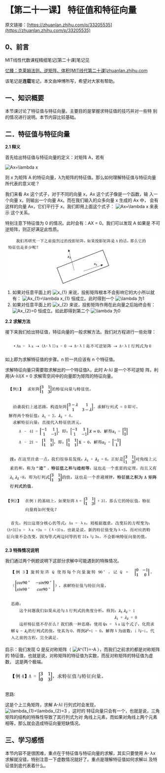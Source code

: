 # 【第二十一课】 特征值和特征向量

原文链接：[https://zhuanlan.zhihu.com/p/33205535](https://zhuanlan.zhihu.com/p/33205535)

## **0、前言**

MIT线性代数课程精细笔记\[第二十课\]笔记见

[忆臻：克莱姆法则、逆矩阵、体积\[MIT线代第二十课\]​zhuanlan.zhihu.com](https://zhuanlan.zhihu.com/p/32035771)

该笔记是**连载**笔记，本文由坤博所写，希望对大家有帮助。

## **一、知识概要**

本节课讨论了特征值与特征向量。主要目的是掌握求特征值的技巧并对一些特 别的情况进行说明。本节内容比较基础。

## **二．特征值与特征向量**

**2.1 释义**

首先给出特征值与特征向量的定义：对矩阵 A，若有

![](https://www.zhihu.com/equation?tex=Ax%3D\lambda+x "Ax=\lambda x")

则 x 为矩阵 A 的特征向量，λ为矩阵的特征值。那么如何理解特征值与特征向量 所代表的意义呢？

我们来看 Ax 这个式子，对于不同的向量 x，Ax 这个式子像是一个函数，输 入一个向量 x，则输出一个向量 Ax。而在我们输入的众多向量 x 生成的 Ax 中， 会有这样的向量 Ax，它们平行于 x，我们即用上面这个式子： ![](https://www.zhihu.com/equation?tex=Ax%3D\lambda+x "Ax=\lambda x") 来表示 这个关系。

特别注意下特征值为 0 的情况。此时会有：AX = 0。我们可以发现 A 如果是 不可逆矩阵，则正好满足此性质。

![](v2-a9ddb04cc7690966e50d6ee03039ac6f_hd.jpg)

1. 如果对任意平面上的 
   ![](https://www.zhihu.com/equation?tex=x_{1} "x\_{1}")
    来说，投影矩阵根本不会影响它的大小所以就有： 
   ![](https://www.zhihu.com/equation?tex=Ax_{1}%3D\lambda+x_{1} "Ax\_{1}=\lambda x\_{1}")
    恒成立。此时得到一个 
   ![](https://www.zhihu.com/equation?tex=\lambda "\lambda")
    为1
2. 如果对任意平面上的 
   ![](https://www.zhihu.com/equation?tex=x_{2} "x\_{2}")
    来说，投影矩阵作用在此向量之后始终会有： 
   ![](https://www.zhihu.com/equation?tex=Ax_{2}%3D0 "Ax\_{2}=0")
    恒成立。如此即得到第二个 
   ![](https://www.zhihu.com/equation?tex=\lambda "\lambda")
    为0

**2.2 求解方法**

接下来我们给出特征值，特征向量的一般求解方法。我们对方程进行一些处理：

![](v2-5e2da3c61d7c661f0c857309421a637a_hd.jpg)

如上即为求解特征值的步骤。n 阶一共应该有 n 个特征值。

求解特征向量只需要取求解出的一个特征值λ，此时 A-λI 是一个不可逆矩 阵，利用\(A-λI\)X = 0 求解零空间中的向量即为矩阵的特征向量。

![](v2-a377d037f3d189b09e4cc5b85affdde4_hd.jpg)

![](v2-feb807bf66306352f8b1e8e87d045220_hd.jpg)

![](v2-e640b85a4e502ef81675bc422522a2e8_hd.jpg)

**2.3 特殊情况说明**

我们通过两个例题说明下这部分求解中可能遇到的特殊情况。

![](v2-b4bcbcbe7d7da14fa8ded439e24a183d_hd.jpg)

启示：我们发现 Q 是反对称矩阵（ ![](https://www.zhihu.com/equation?tex=A^{T}%3D-A "A^{T}=-A") ），而我们之前求的都是对称矩阵的 特征值，也就是说，对称矩阵的特征值为实数，而反对称矩阵的特征值为虚数， 这是两个极端。

![](v2-0770051e39ce168a1c3acfd0a034fade_hd.jpg)

思路:

这是个上三角矩阵，求解 A-λI 行列式时会发现， ![](https://www.zhihu.com/equation?tex=\lambda_{1}%3D\lambda_{2}%3D3 "\lambda\_{1}=\lambda\_{2}=3") ，这时的 特征向量只会有一个，也就是说，三角矩阵的结构的特殊性导致了其行列式为对 角线上元素，而如果对角线上两个元素相等，那么就会造成特征向量短缺情况。

## **三、学习感悟**

本节内容不是很困难，重点在于特征值与特征向量的求解，其实只要使用 A- λx 求解就没错，特别注意一下虚数情况就好了。重点是理解特征值如何求解以 及特征值到底代表着什么。

